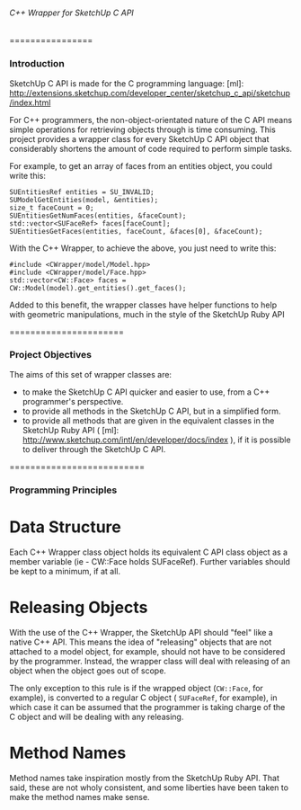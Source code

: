 ###### C++ Wrapper for SketchUp C API

================
### Introduction

SketchUp C API is made for the C programming language:
[ml]: http://extensions.sketchup.com/developer_center/sketchup_c_api/sketchup/index.html

For C++ programmers, the non-object-orientated nature of the C API means simple operations for retrieving objects through is time consuming.  This project provides a wrapper class for every SketchUp C API object that considerably shortens the amount of code required to perform simple tasks.

For example, to get an array of faces from an entities object, you could write this:
```
SUEntitiesRef entities = SU_INVALID;
SUModelGetEntities(model, &entities);
size_t faceCount = 0;
SUEntitiesGetNumFaces(entities, &faceCount);
std::vector<SUFaceRef> faces[faceCount];
SUEntitiesGetFaces(entities, faceCount, &faces[0], &faceCount);
```
With the C++ Wrapper, to achieve the above, you just need to write this:
```
#include <CWrapper/model/Model.hpp>
#include <CWrapper/model/Face.hpp>
std::vector<CW::Face> faces = CW::Model(model).get_entities().get_faces();
```
Added to this benefit, the wrapper classes have helper functions to help with geometric manipulations, much in the style of the SketchUp Ruby API


======================
### Project Objectives

The aims of this set of wrapper classes are:
- to make the SketchUp C API quicker and easier to use, from a C++ programmer's perspective.
- to provide all methods in the SketchUp C API, but in a simplified form.
- to provide all methods that are given in the equivalent classes in the SketchUp Ruby API ( [ml]: http://www.sketchup.com/intl/en/developer/docs/index ), if it is possible to deliver through the SketchUp C API.


==========================
### Programming Principles

# Data Structure
Each C++ Wrapper class object holds its equivalent C API class object as a member variable (ie - CW::Face holds SUFaceRef).  Further variables should be kept to a minimum, if at all.

# Releasing Objects
With the use of the C++ Wrapper, the SketchUp API should "feel" like a native C++ API.  This means the idea of "releasing" objects that are not attached to a model object, for example, should not have to be considered by the programmer.  Instead, the wrapper class will deal with releasing of an object when the object goes out of scope.

The only exception to this rule is if the wrapped object (`CW::Face`, for example), is converted to a regular C object ( `SUFaceRef`, for example), in which case it can be assumed that the programmer is taking charge of the C object and will be dealing with any releasing.

# Method Names
Method names take inspiration mostly from the SketchUp Ruby API.  That said, these are not wholy consistent, and some liberties have been taken to make the method names make sense.

